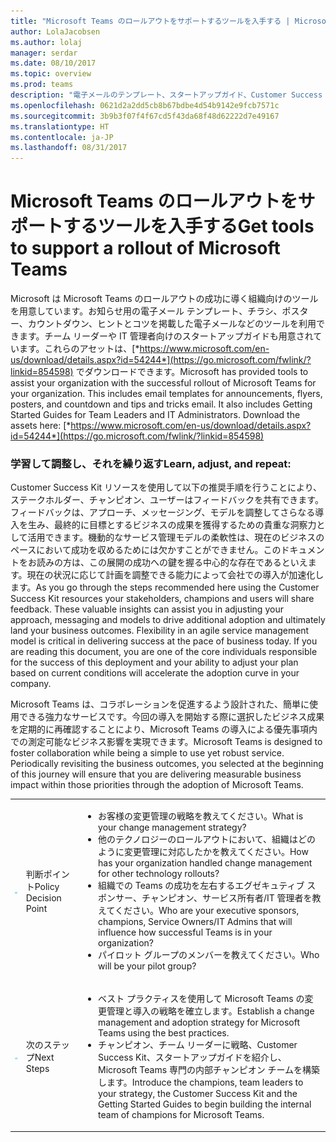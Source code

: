 ```yaml
---
title: "Microsoft Teams のロールアウトをサポートするツールを入手する | Microsoft  サポート"
author: LolaJacobsen
ms.author: lolaj
manager: serdar
ms.date: 08/10/2017
ms.topic: overview
ms.prod: teams
description: "電子メールのテンプレート、スタートアップガイド、Customer Success Kit のリソースなど、Microsoft Teams のロールアウトをサポートするツールについて説明します。"
ms.openlocfilehash: 0621d2a2dd5cb8b67bdbe4d54b9142e9fcb7571c
ms.sourcegitcommit: 3b9b3f07f4f67cd5f43da68f48d62222d7e49167
ms.translationtype: HT
ms.contentlocale: ja-JP
ms.lasthandoff: 08/31/2017
---
```

<a name="get-tools-to-support-a-rollout-of-microsoft-teams"></a><span data-ttu-id="0268d-103">Microsoft Teams のロールアウトをサポートするツールを入手する</span><span class="sxs-lookup"><span data-stu-id="0268d-103">Get tools to support a rollout of Microsoft Teams</span></span>
=================================================

<span data-ttu-id="0268d-p101">Microsoft は Microsoft Teams のロールアウトの成功に導く組織向けのツールを用意しています。お知らせ用の電子メール テンプレート、チラシ、ポスター、カウントダウン、ヒントとコツを掲載した電子メールなどのツールを利用できます。チーム リーダーや IT 管理者向けのスタートアップガイドも用意されています。これらのアセットは、[*https://www.microsoft.com/en-us/download/details.aspx?id=54244*](https://go.microsoft.com/fwlink/?linkid=854598) でダウンロードできます。</span><span class="sxs-lookup"><span data-stu-id="0268d-p101">Microsoft has provided tools to assist your organization with the successful rollout of Microsoft Teams for your organization. This includes email templates for announcements, flyers, posters, and countdown and tips and tricks email. It also includes Getting Started Guides for Team Leaders and IT Administrators. Download the assets here: [*https://www.microsoft.com/en-us/download/details.aspx?id=54244*](https://go.microsoft.com/fwlink/?linkid=854598)</span></span>

### <a name="learn-adjust-and-repeat"></a><span data-ttu-id="0268d-108">学習して調整し、それを繰り返す</span><span class="sxs-lookup"><span data-stu-id="0268d-108">Learn, adjust, and repeat:</span></span>

<span data-ttu-id="0268d-p102">Customer Success Kit リソースを使用して以下の推奨手順を行うことにより、ステークホルダー、チャンピオン、ユーザーはフィードバックを共有できます。フィードバックは、アプローチ、メッセージング、モデルを調整してさらなる導入を生み、最終的に目標とするビジネスの成果を獲得するための貴重な洞察力として活用できます。機動的なサービス管理モデルの柔軟性は、現在のビジネスのペースにおいて成功を収めるためには欠かすことができません。このドキュメントをお読みの方は、この展開の成功への鍵を握る中心的な存在であるといえます。現在の状況に応じて計画を調整できる能力によって会社での導入が加速化します。</span><span class="sxs-lookup"><span data-stu-id="0268d-p102">As you go through the steps recommended here using the Customer Success Kit resources your stakeholders, champions and users will share feedback. These valuable insights can assist you in adjusting your approach, messaging and models to drive additional adoption and ultimately land your business outcomes. Flexibility in an agile service management model is critical in delivering success at the pace of business today. If you are reading this document, you are one of the core individuals responsible for the success of this deployment and your ability to adjust your plan based on current conditions will accelerate the adoption curve in your company.</span></span>

<span data-ttu-id="0268d-p103">Microsoft Teams は、コラボレーションを促進するよう設計された、簡単に使用できる強力なサービスです。今回の導入を開始する際に選択したビジネス成果を定期的に再確認することにより、Microsoft Teams の導入による優先事項内での測定可能なビジネス影響を実現できます。</span><span class="sxs-lookup"><span data-stu-id="0268d-p103">Microsoft Teams is designed to foster collaboration while being a simple to use yet robust service. Periodically revisiting the business outcomes, you selected at the beginning of this journey will ensure that you are delivering measurable business impact within those priorities through the adoption of Microsoft Teams.</span></span>

||||
|---------|---------|---------|
|![](media/Get_tools_to_support_a_rollout_of_Microsoft_Teams_image1.png)     | <span data-ttu-id="0268d-115">判断ポイント</span><span class="sxs-lookup"><span data-stu-id="0268d-115">Policy Decision Point</span></span>        | <ul><li><span data-ttu-id="0268d-116">お客様の変更管理の戦略を教えてください。</span><span class="sxs-lookup"><span data-stu-id="0268d-116">What is your change management strategy?</span></span></li><li><span data-ttu-id="0268d-117">他のテクノロジーのロールアウトにおいて、組織はどのように変更管理に対応したかを教えてください。</span><span class="sxs-lookup"><span data-stu-id="0268d-117">How has your organization handled change management for other technology rollouts?</span></span></li><li><span data-ttu-id="0268d-118">組織での Teams の成功を左右するエグゼキュティブ スポンサー、チャンピオン、サービス所有者/IT 管理者を教えてください。</span><span class="sxs-lookup"><span data-stu-id="0268d-118">Who are your executive sponsors, champions, Service Owners/IT Admins that will influence how successful Teams is in your organization?</span></span></li><li><span data-ttu-id="0268d-119">パイロット グループのメンバーを教えてください。</span><span class="sxs-lookup"><span data-stu-id="0268d-119">Who will be your pilot group?</span></span></li></ul>  |
|![](media/Get_tools_to_support_a_rollout_of_Microsoft_Teams_image2.png)     |<span data-ttu-id="0268d-120">次のステップ</span><span class="sxs-lookup"><span data-stu-id="0268d-120">Next Steps</span></span> | <ul><li><span data-ttu-id="0268d-121">ベスト プラクティスを使用して Microsoft Teams の変更管理と導入の戦略を確立します。</span><span class="sxs-lookup"><span data-stu-id="0268d-121">Establish a change management and adoption strategy for Microsoft Teams using the best practices.</span></span></li><li><span data-ttu-id="0268d-122">チャンピオン、チーム リーダーに戦略、Customer Success Kit、スタートアップガイドを紹介し、Microsoft Teams 専門の内部チャンピオン チームを構築します。</span><span class="sxs-lookup"><span data-stu-id="0268d-122">Introduce the champions, team leaders to your strategy, the Customer Success Kit and the Getting Started Guides to begin building the internal team of champions for Microsoft Teams.</span></span></li></ul> |

